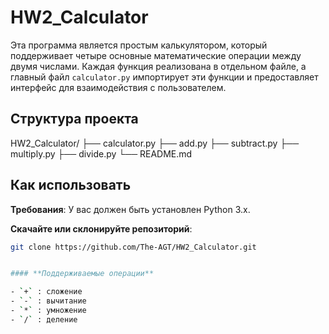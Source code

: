 # HW2_Calculator
Эта программа является простым калькулятором, который поддерживает четыре основные математические операции между двумя числами. Каждая функция реализована в отдельном файле, а главный файл `calculator.py` импортирует эти функции и предоставляет интерфейс для взаимодействия с пользователем.
## Структура проекта
HW2_Calculator/
├── calculator.py
├── add.py
├── subtract.py
├── multiply.py
├── divide.py
└── README.md


## Как использовать

**Требования**: У вас должен быть установлен Python 3.x.

**Скачайте или склонируйте репозиторий**:

   ```bash
   git clone https://github.com/The-AGT/HW2_Calculator.git


#### **Поддерживаемые операции**

- `+` : сложение
- `-` : вычитание
- `*` : умножение
- `/` : деление
